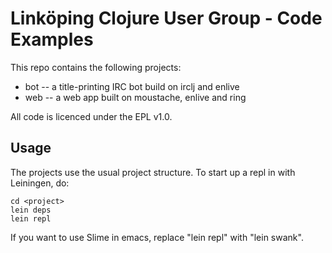 # Linköping Clojure User Group - Code Examples

This repo contains the following projects:

* bot -- a title-printing IRC bot build on irclj and enlive
* web -- a web app built on moustache, enlive and ring

All code is licenced under the EPL v1.0.

## Usage

The projects use the usual project structure. To start up a repl in <project> with Leiningen, do:

    cd <project>
    lein deps
    lein repl

If you want to use Slime in emacs, replace "lein repl" with "lein swank".
